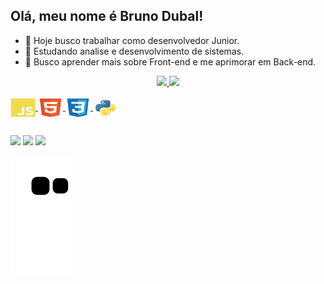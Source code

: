 ## Olá, meu nome é Bruno Dubal! 


- 🔭 Hoje busco trabalhar como desenvolvedor Junior.
- 🌱 Estudando analise e desenvolvimento de sistemas.
- 🤔 Busco aprender mais sobre Front-end e me aprimorar em Back-end.


<div align="center">
  <a href="https://github.com/BrunoDubal">
  <img height="150em" src="https://github-readme-stats.vercel.app/api?username=BrunoDubal&show_icons=true&theme=dark&include_all_commits=true&count_private=true"/>
  <img height="150em" src="https://github-readme-stats.vercel.app/api/top-langs/?username=BrunoDubal&layout=compact&langs_count=7&theme=dark"/>
</div>

<div style="display: inline_block" border><br>
  <img align="center" alt="Bruno-Js" height="30" width="40" src="https://raw.githubusercontent.com/devicons/devicon/master/icons/javascript/javascript-plain.svg">
  <img align="center" alt="Bruno-HTML" height="30" width="40" src="https://raw.githubusercontent.com/devicons/devicon/master/icons/html5/html5-original.svg">
  <img align="center" alt="Bruno-CSS" height="30" width="40" src="https://raw.githubusercontent.com/devicons/devicon/master/icons/css3/css3-original.svg">
  <img align="center" alt="Bruno-Python" height="30" width="40" src="https://raw.githubusercontent.com/devicons/devicon/master/icons/python/python-original.svg">
</div>
  
  ##
  
 <div> 
  <a href="https://www.instagram.com/bruno_dubal/" target="_blank" rel="next"><img src="https://img.shields.io/badge/-Instagram-%23E4405F?style=for-the-badge&logo=instagram&logoColor=white" target="_blank"></a> 
  <a href="https://api.whatsapp.com/send?phone=5551992917203&text=Olá, te encontrei pelo seu perfil do GitHub." target="_blank" rel="next"><img src="https://img.shields.io/badge/WhatsApp-25D366?style=for-the-badge&logo=whatsapp&logoColor=white" target="_blank"></a> 
  <a href="https://www.facebook.com/bruno.dubal.5" target="_blank" rel="next"><img src="https://img.shields.io/badge/Facebook-1877F2?style=for-the-badge&logo=facebook&logoColor=white" target="_blank"></a> 
 
   ![Snake animation](https://github.com/BrunoDubal/BrunoDubal/blob/output/github-contribution-grid-snake.svg)

</div>

